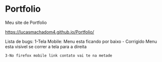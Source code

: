 # Portfolio

Meu site de Portfolio

https://lucasmachadom4.github.io/Portfolio/


Lista de bugs:
    1-Tela Mobile: 
        Menu esta ficando por baixo - Corrigido 
        Menu esta visivel se correr a tela para a direita 

    3-No firefox mobile link contato vai te na metade